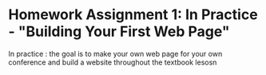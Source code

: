 # Homework Assignment 1: In Practice - "Building Your First Web Page"
In practice : the goal is to make your own web page for your own conference and build a website throughout the textbook lesosn

